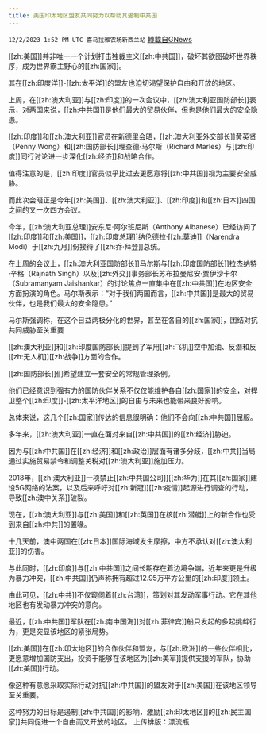 ```yaml
---
title: 美国印太地区盟友共同努力以帮助其遏制中共国
---
```

`12/2/2023 1:52 PM UTC 喜马拉雅农场新西兰站` [轉載自GNews](https://gnews.org/articles/2063321)

[[zh:美国]]并非唯一一个计划打击独裁主义[[zh:中共国]]，破坏其欲图破坏世界秩序，成为世界霸主野心的[[zh:国家]]。

其在[[zh:印度洋]]\-[[zh:太平洋]]的盟友也迫切渴望保护自由和开放的地区。

上周，在[[zh:澳大利亚]]与[[zh:印度]]的一次会议中，[[zh:澳大利亚国防部长]]表示，对两国来说，[[zh:中共国]]是他们最大的贸易伙伴，但也是他们最大的安全隐患。

[[zh:印度]]和[[zh:澳大利亚]]官员在新德里会晤，[[zh:澳大利亚外交部长]]黄英贤（Penny Wong）和[[zh:国防部长]]理查德·马尔斯（Richard Marles）与[[zh:印度]]同行讨论进一步深化[[zh:经济]]和战略合作。

值得注意的是，[[zh:印度]]官员似乎比过去更愿意将[[zh:中共国]]视为主要安全威胁。

而此次会晤正是今年[[zh:美国]]、[[zh:澳大利亚]]、[[zh:印度]]和[[zh:日本]]四国之间的又一次四方会议。

今年，[[zh:澳大利亚总理]]安东尼·阿尔班尼斯（Anthony Albanese）已经访问了[[zh:印度]]和[[zh:美国]]，[[zh:印度总理]]纳伦德拉·[[zh:莫迪]]（Narendra Modi）于[[zh:九月]]份接待了[[zh:乔·拜登]]总统。

在上周的会议上，[[zh:澳大利亚国防部长]]马尔斯与[[zh:印度国防部长]]拉杰纳特·辛格（Rajnath Singh）以及[[zh:外交]]事务部长苏布拉曼尼安·贾伊沙卡尔（Subramanyam Jaishankar）的讨论焦点一直集中在[[zh:中共国]]在地区安全方面扮演的角色。马尔斯表示：“对于我们两国而言，[[zh:中共国]]是最大的贸易伙伴，也是我们最大的安全隐患。”

马尔斯强调称，在这个日益两极分化的世界，甚至在各自的[[zh:国家]]，团结对抗共同威胁至关重要

[[zh:澳大利亚]]和[[zh:印度国防部长]]提到了军用[[zh:飞机]]空中加油、反潜和反[[zh:无人机]][[zh:战争]]方面的合作。

[[zh:国防部长]]们希望建立一套安全的常规管理条例。

他们已经意识到强有力的国防伙伴关系不仅仅能维护各自[[zh:国家]]的安全，对捍卫整个[[zh:印度]]\-[[zh:太平洋地区]]的自由与未来也能带来良好影响。

总体来说，这几个[[zh:国家]]传达的信息很明确：他们不会向[[zh:中共国]]屈服。

多年来，[[zh:澳大利亚]]一直在面对来自[[zh:中共国]]的[[zh:经济]]胁迫。

因为与[[zh:中共国]]在[[zh:经济]]和[[zh:政治]]层面有诸多分歧，[[zh:中共]]当局通过实施贸易禁令和调整关税对[[zh:澳大利亚]]施加压力。

2018年，[[zh:澳大利亚]]一项禁止[[zh:中共国公司]][[zh:华为]]在其[[zh:国家]]建设5G网络的法案，以及后来呼吁对[[zh:新冠]][[zh:疫情]]起源进行调查的行动，导致[[zh:澳中关系]]破裂。

现在，[[zh:澳大利亚]]与[[zh:美国]]和[[zh:英国]]在核[[zh:潜艇]]上的新合作也受到来自[[zh:中共]]的置喙。

十几天前，澳中两国在[[zh:日本]]国际海域发生摩擦，中方不承认对[[zh:澳大利亚]]的伤害。

与此同时，[[zh:印度]]与[[zh:中共国]]之间长期存在着边境争端，近年来更是升级为暴力冲突，[[zh:中共国]]仍声称拥有超过12.95万平方公里的[[zh:印度]]领土。

由此可见，[[zh:中共]]不仅窥伺着[[zh:台湾]]，策划对其发动军事行动。它在其他地区也有发动暴力冲突的意向。

最近，[[zh:中共国]]军队在[[zh:南中国海]]对[[zh:菲律宾]]船只发起的多起挑衅行为，更是突显该地区的紧张局势。

[[zh:美国]]在[[zh:印太地区]]的合作伙伴和盟友，与[[zh:欧洲]]的一些伙伴相比，更愿意增加国防支出，投资于能够在该地区为[[zh:美军]]提供支援的军队，协助[[zh:美国]]行动。

像这种有意愿采取实际行动对抗[[zh:中共国]]的盟友对于[[zh:美国]]在该地区领导至关重要。

这种努力的目标是遏制[[zh:中共国]]的影响，激励[[zh:印太地区]]的[[zh:民主国家]]共同促进一个自由而又开放的地区。
上传排版：漂流瓶
